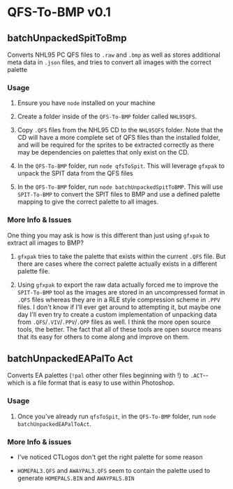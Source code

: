# QFS-To-BMP v0.1

## batchUnpackedSpitToBmp
Converts NHL95 PC QFS files to `.raw` and `.bmp` as well as stores additional meta data in `.json` files, and tries to convert all images with the correct palette

### Usage
1. Ensure you have `node` installed on your machine

2. Create a folder inside of the `QFS-To-BMP` folder called `NHL95QFS`. 

3. Copy `.QFS` files from the NHL95 CD to the `NHL95QFS` folder. Note that the CD will have a more complete set of QFS files than the installed folder, and will be required for the sprites to be extracted correctly as there may be dependencies on palettes that only exist on the CD.

4. In the `QFS-To-BMP` folder, run `node qfsToSpit`. This will leverage `gfxpak` to unpack the SPIT data from the QFS files

5. In the `QFS-To-BMP` folder, run `node batchUnpackedSpitToBMP`. This will use `SPIT-To-BMP` to convert the SPIT files to BMP and use a defined palette mapping to give the correct palette to all images.

### More Info & Issues

One thing you may ask is how is this different than just using `gfxpak` to extract all images to BMP?

1. `gfxpak` tries to take the palette that exists within the current `.QFS` file. But there are cases where the correct palette actually exists in a different palette file.

2. Using `gfxpak` to export the raw data actually forced me to improve the `SPIT-To-BMP` tool as the images are stored in an uncompressed format in `.QFS` files whereas they are in a RLE style compression scheme in `.PPV` files. I don't know if I'll ever get around to attempting it, but maybe one day I'll even try to create a custom implementation of unpacking data from `.QFS`/`.VIV`/`.PPV`/`.QPP` files as well. I think the more open source tools, the better. The fact that all of these tools are open source means that its easy for others to come along and improve on them.

## batchUnpackedEAPalTo Act
Converts EA palettes (`!pal` other other files beginning with !) to `.ACT`-- which is a file format that is easy to use within Photoshop.

### Usage
1. Once you've already run `qfsToSpit`, in the `QFS-To-BMP` folder, run `node batchUnpackedEAPalToAct`.

### More Info & issues

- I've noticed CTLogos don't get the right palette for some reason

- `HOMEPAL3.QFS` and `AWAYPAL3.QFS` seem to contain the palette used to generate `HOMEPALS.BIN` and `AWAYPALS.BIN`